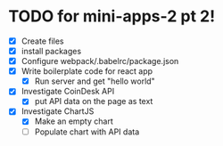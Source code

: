 # TODO for mini-apps-2 pt 2!

- [X] Create files
- [X] install packages
- [X] Configure webpack/.babelrc/package.json
- [X] Write boilerplate code for react app
  - [X] Run server and get "hello world"
- [X] Investigate CoinDesk API
  - [X] put API data on the page as text
- [X] Investigate ChartJS
  - [X] Make an empty chart
  - [ ] Populate chart with API data